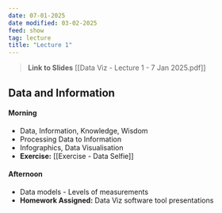 ```yaml
---
date: 07-01-2025
date modified: 03-02-2025
feed: show
tag: lecture
title: "Lecture 1"
---
```


> **Link to Slides**
> [[Data Viz - Lecture 1 - 7 Jan 2025.pdf]]

## Data and Information

#### Morning
- Data, Information, Knowledge, Wisdom
- Processing Data to Information
- Infographics, Data Visualisation
- **Exercise:** [[Exercise - Data Selfie]]

#### Afternoon
- Data models - Levels of measurements
- **Homework Assigned:** Data Viz software tool presentations
